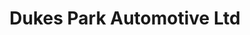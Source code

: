 ---
title: "Dukes Park Automotive Ltd"
url: /chelmsford/dukes-park-automotive-ltd/
shop: car repair
---